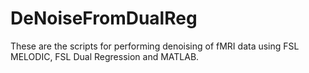 # DeNoiseFromDualReg
These are the scripts for performing denoising of fMRI data using FSL MELODIC, FSL Dual Regression and MATLAB.
